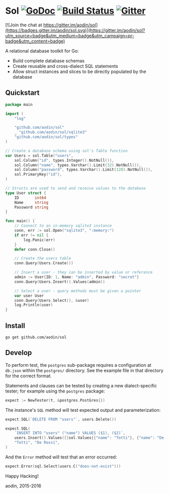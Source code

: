Sol [![GoDoc](http://img.shields.io/badge/godoc-reference-blue.svg)](https://godoc.org/github.com/aodin/sol) [![Build Status](https://travis-ci.org/aodin/sol.svg?branch=master)](https://travis-ci.org/aodin/sol) [![Gitter](https://badges.gitter.im/Join%20Chat.svg)](https://gitter.im/aodin/sol)
======

[![Join the chat at https://gitter.im/aodin/sol](https://badges.gitter.im/aodin/sol.svg)](https://gitter.im/aodin/sol?utm_source=badge&utm_medium=badge&utm_campaign=pr-badge&utm_content=badge)

A relational database toolkit for Go:

* Build complete database schemas
* Create reusable and cross-dialect SQL statements
* Allow struct instances and slices to be directly populated by the database

Quickstart
----------

```go
package main

import (
	"log"

	"github.com/aodin/sol"
	_ "github.com/aodin/sol/sqlite3"
	"github.com/aodin/sol/types"
)

// Create a database schema using sol's Table function
var Users = sol.Table("users",
	sol.Column("id", types.Integer().NotNull()),
	sol.Column("name", types.Varchar().Limit(32).NotNull()),
	sol.Column("password", types.Varchar().Limit(128).NotNull()),
	sol.PrimaryKey("id"),
)

// Structs are used to send and receive values to the database
type User struct {
	ID       int64
	Name     string
	Password string
}

func main() {
	// Connect to an in-memory sqlite3 instance
	conn, err := sol.Open("sqlite3", ":memory:")
	if err != nil {
		log.Panic(err)
	}
	defer conn.Close()

	// Create the users table
	conn.Query(Users.Create())

	// Insert a user - they can be inserted by value or reference
	admin := User{ID: 1, Name: "admin", Password: "secret"}
	conn.Query(Users.Insert().Values(admin))

	// Select a user - query methods must be given a pointer
	var user User
	conn.Query(Users.Select(), &user)
	log.Println(user)
}
```

Install
-------

```
go get github.com/aodin/sol
```


Develop
-------

To perform test, the `postgres` sub-package requires a configuration at `db.json` within the `postgres/` directory. See the example file in that directory for the correct format.

Statements and clauses can be tested by creating a new dialect-specific tester; for example using the `postgres` package:

```go
expect := NewTester(t, &postgres.PostGres{})
```

The instance's `SQL` method will test expected output and parameterization:

```go
expect.SQL(`DELETE FROM "users"`, users.Delete())

expect.SQL(
    `INSERT INTO "users" ("name") VALUES ($1), ($2)`,
    users.Insert().Values([]sol.Values{{"name": "Totti"}, {"name": "De Rossi"}}),
    "Totti", "De Rossi",
)
```

And the `Error` method will test that an error occurred:

```go
expect.Error(sql.Select(users.C("does-not-exist")))
```


Happy Hacking!

aodin, 2015-2016
